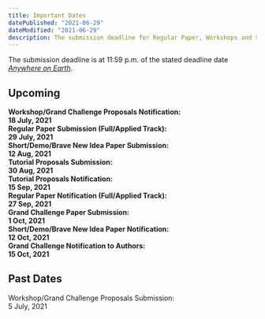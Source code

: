 ```yaml
---
title: Important Dates
datePublished: "2021-06-29"
dateModified: "2021-06-29"
description: The submission deadline for Regular Paper, Workshops and Short/Demo Paper has been postponed.
---
```


The submission deadline is at 11:59 p.m. of the stated deadline date [*Anywhere on Earth*](https://www.timeanddate.com/time/zones/aoe).

## Upcoming

<!-- you can also write HTML codes in markdowns! -->
<div class="pt-3" style="max-width: 700px;">
    <div class="wrapper">
        <!-- extra divs at the end are for the second css grid column -->
        <div><strong>Workshop/Grand Challenge Proposals Notification:</strong></div><div></div> 
        <div><strong>18 July, 2021</strong></div>
    </div>
    <div class="wrapper">
        <div><strong>Regular Paper Submission (Full/Applied Track):</strong></div><div></div>
        <div><strong>29 July, 2021</strong></div>
    </div>
    <div class="wrapper">
        <div><strong>Short/Demo/Brave New Idea Paper Submission:</strong></div><div></div>
        <div><strong>12 Aug, 2021</strong></div>
    </div>
    <div class="wrapper">
        <div><strong>Tutorial Proposals Submission:</strong></div><div></div>
        <div><strong>30 Aug, 2021</strong></div>
    </div>
    <div class="wrapper">
        <div><strong>Tutorial Proposals Notification:</strong></div><div></div>
        <div><strong>15 Sep, 2021</strong></div>
    </div>
    <div class="wrapper">
        <div><strong>Regular Paper Notification (Full/Applied Track):</strong></div><div></div>
        <div><strong>27 Sep, 2021</strong></div>
    </div>
    <div class="wrapper">
        <div><strong>Grand Challenge Paper Submission:</strong></div><div></div>
        <div><strong>1 Oct, 2021</strong></div>
    </div>
    <div class="wrapper">
        <div><strong>Short/Demo/Brave New Idea Paper Notification:</strong></div><div></div>
        <div><strong>12 Oct, 2021</strong></div>
    </div>
    <div class="wrapper">
        <div><strong>Grand Challenge Notification to Authors:</strong></div><div></div>
        <div><strong>15 Oct, 2021</strong></div>
    </div>
</div>

## Past Dates
<div class="pt-3 text-gray-600" style="max-width: 700px;">
    <div class="wrapper">
        <!-- extra divs at the end are for the second css grid column -->
        <div>Workshop/Grand Challenge Proposals Submission:</div><div></div> 
        <div>5 July, 2021</strong></div>
    </div>
</div>
